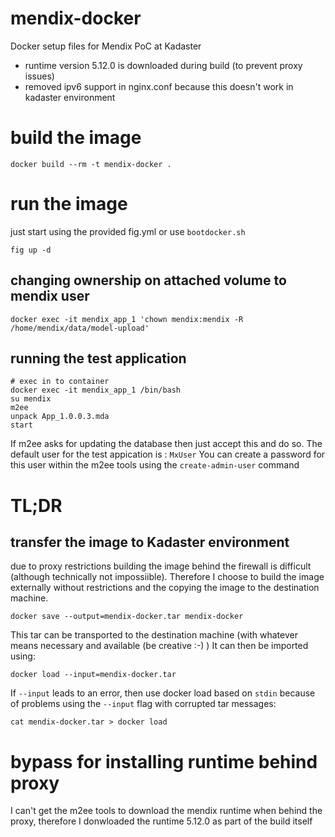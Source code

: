 # mendix-docker
Docker setup files for Mendix PoC at Kadaster
* runtime version 5.12.0 is downloaded during build (to prevent proxy issues)
* removed ipv6 support in nginx.conf because this doesn't work in kadaster environment

# build the image
```
docker build --rm -t mendix-docker .
```

# run the image
just start using the provided fig.yml or use `bootdocker.sh`
```
fig up -d
```

## changing ownership on attached volume to mendix user
```
docker exec -it mendix_app_1 'chown mendix:mendix -R /home/mendix/data/model-upload'
```
## running the test application
```
# exec in to container
docker exec -it mendix_app_1 /bin/bash
su mendix
m2ee
unpack App_1.0.0.3.mda
start
```
If m2ee asks for updating the database then just accept this and do so.
The default user for the test appication is : `MxUser`
You can create a password for this user within the m2ee tools using the `create-admin-user` command

# TL;DR
## <a name="transfer"></a>transfer the image to Kadaster environment
due to proxy restrictions building the image behind the firewall is difficult (although technically not impossiible). Therefore I choose to build the image externally without restrictions and the copying the image to the destination machine.
```
docker save --output=mendix-docker.tar mendix-docker
```
This tar can be transported to the destination machine (with whatever means necessary and available (be creative :-) )
It can then be imported using:
```
docker load --input=mendix-docker.tar
```
If `--input` leads to an error, then use docker load based on `stdin` because of problems using the `--input` flag with corrupted tar messages:
```
cat mendix-docker.tar > docker load
```

# bypass for installing runtime behind proxy
I can't get the m2ee tools to download the mendix runtime when behind the proxy, therefore I donwloaded the runtime 5.12.0 as part of the build itself
